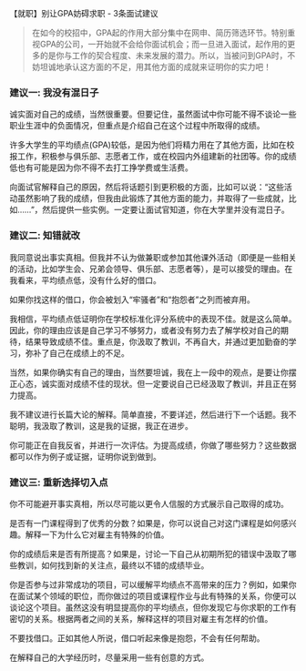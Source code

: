 【就职】别让GPA妨碍求职 - 3条面试建议

> 在如今的校招中，GPA起的作用大部分集中在网申、简历筛选环节。特别重视GPA的公司，一开始就不会给你面试机会；而一旦进入面试，起作用的更多的是你与工作的契合程度、未来发展的潜力。所以，当被问到GPA时，不妨坦诚地承认这方面的不足，用其他方面的成就来证明你的实力吧！

### 建议一: 我没有混日子
诚实面对自己的成绩，当然很重要。但要记住，虽然面试中你可能不得不谈论一些职业生涯中的负面情况，但重点是介绍自己在这个过程中所取得的成绩。

许多大学生的平均绩点(GPA)较低，是因为他们将精力用在了其他方面，比如在校报工作，积极参与俱乐部、志愿者工作，或在校园内外组建新的社团等。你的成绩低也有可能是因为你不得不去打工挣学费或生活费。

向面试官解释自己的原因，然后将话题引到更积极的方面，比如可以说：“这些活动虽然影响了我的成绩，但我由此锻炼了其他方面的能力，并取得了一些成就，比如……”，然后提供一些实例。一定要让面试官知道，你在大学里并没有混日子。

### 建议二: 知错就改
我同意说出事实真相。但我并不认为做兼职或参加其他课外活动（即便是一些相关的活动，比如学生会、兄弟会领导、俱乐部、志愿者等），是可以接受的理由。在我看来，平均绩点低，没有什么好的借口。

如果你找这样的借口，你会被划入“牢骚者”和“抱怨者”之列而被弃用。

我相信，平均绩点低证明你在学校标准化评分系统中的表现不佳。就是这么简单。因此，你的理由应该是自己学习不够努力，或者没有努力去了解学校对自己的期待，结果导致成绩不佳。重点是，你汲取了教训，不再自大，并通过更加勤奋的学习，弥补了自己在成绩上的不足。

当然，如果你确实有自己的理由，当然要坦诚，我在上一段中的观点，是要让你摆正心态，诚实面对成绩不佳的现状。但一定要说自己已经汲取了教训，并且正在努力提高。

我不建议进行长篇大论的解释。简单直接，不要详述，然后进行下一个话题。我不聪明，我汲取了教训，这是我的证据，我正在进步。

你可能正在自我反省，并进行一次评估。为提高成绩，你做了哪些努力？这些数据都可以作为例子或证据，证明你说到做到。

### 建议三: 重新选择切入点
你不可能避开事实真相，所以尽可能以更令人信服的方式展示自己取得的成功。

是否有一门课程得到了优秀的分数？如果是，你可以说自己对这门课程是如何感兴趣。解释一下为什么它对雇主有特殊的价值。

你的成绩后来是否有所提高？如果是，讨论一下自己从初期所犯的错误中汲取了哪些教训，如何找到新的关注点，最终以不错的成绩毕业。

你是否参与过非常成功的项目，可以缓解平均绩点不高带来的压力？例如，如果你在面试某个领域的职位，而你做过的项目或课程作业与此有特殊的关系，你便可以谈论这个项目。虽然这没有明显提高你的平均绩点，但你发现它与你求职的工作有密切的关系。根据两者之间的关系，解释这样的项目对雇主有怎样的价值。

不要找借口。正如其他人所说，借口听起来像是抱怨，不会有任何帮助。

在解释自己的大学经历时，尽量采用一些有创意的方式。
